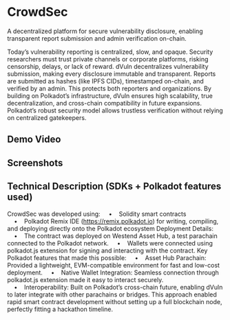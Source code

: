 # CrowdSec

A decentralized platform for secure vulnerability disclosure, enabling transparent report submission and admin verification on-chain.

Today’s vulnerability reporting is centralized, slow, and opaque. Security researchers must trust private channels or corporate platforms, risking censorship, delays, or lack of reward.
dVuln decentralizes vulnerability submission, making every disclosure immutable and transparent. Reports are submitted as hashes (like IPFS CIDs), timestamped on-chain, and verified by an admin. This protects both reporters and organizations.
By building on Polkadot’s infrastructure, dVuln ensures high scalability, true decentralization, and cross-chain compatibility in future expansions. Polkadot’s robust security model allows trustless verification without relying on centralized gatekeepers.

## Demo Video

## Screenshots

## Technical Description (SDKs + Polkadot features used)

CrowdSec was developed using:
    •    Solidity smart contracts
    •    Polkadot Remix IDE (https://remix.polkadot.io) for writing, compiling, and deploying directly onto the Polkadot ecosystem
Deployment Details:
    •    The contract was deployed on Westend Asset Hub, a test parachain connected to the Polkadot network.
    •    Wallets were connected using polkadot.js extension for signing and interacting with the contract.
Key Polkadot features that made this possible:
    •    Asset Hub Parachain: Provided a lightweight, EVM-compatible environment for fast and low-cost deployment.
    •    Native Wallet Integration: Seamless connection through polkadot.js extension made it easy to interact securely.
    •    Interoperability: Built on Polkadot’s cross-chain future, enabling dVuln to later integrate with other parachains or bridges.
This approach enabled rapid smart contract development without setting up a full blockchain node, perfectly fitting a hackathon timeline.

